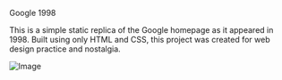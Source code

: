 Google 1998 

This is a simple static replica of the Google homepage as it appeared in 1998.
Built using only HTML and CSS, this project was created for web design practice and nostalgia.

![Image](https://github.com/user-attachments/assets/5dc4f4ad-296b-4b28-bab8-472a364dd660)

